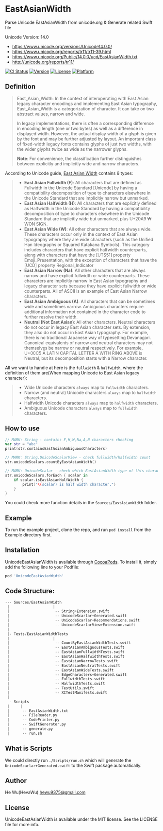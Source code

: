 # EastAsianWidth

Parse Unicode EastAsianWidth from unicode.org & Generate related Swift file

Unicode Version: 14.0
- https://www.unicode.org/versions/Unicode14.0.0/
- https://www.unicode.org/reports/tr11/tr11-39.html
- https://www.unicode.org/Public/14.0.0/ucd/EastAsianWidth.txt
- http://unicode.org/reports/tr11/

[![CI Status](https://img.shields.io/travis/HevaWu/UnicodeEastAsianWidth.svg?style=flat)](https://travis-ci.org/HevaWu/UnicodeEastAsianWidth)
[![Version](https://img.shields.io/cocoapods/v/UnicodeEastAsianWidth.svg?style=flat)](https://cocoapods.org/pods/UnicodeEastAsianWidth)
[![License](https://img.shields.io/cocoapods/l/UnicodeEastAsianWidth.svg?style=flat)](https://cocoapods.org/pods/UnicodeEastAsianWidth)
[![Platform](https://img.shields.io/cocoapods/p/UnicodeEastAsianWidth.svg?style=flat)](https://cocoapods.org/pods/UnicodeEastAsianWidth)

## Definition

> East_Asian_Width: In the context of interoperating with East Asian legacy character encodings and implementing East Asian typography, East_Asian_Width is a categorization of character. It can take on two abstract values, narrow and wide.
>
> In legacy implementations, there is often a corresponding difference in encoding length (one or two bytes) as well as a difference in displayed width. However, the actual display width of a glyph is given by the font and may be further adjusted by layout. An important class of fixed-width legacy fonts contains glyphs of just two widths, with the wider glyphs twice as wide as the narrower glyphs.
>
> **Note**: For convenience, the classification further distinguishes between explicitly and implicitly wide and narrow characters.

According to Unicode guide, [East Asian Width](http://unicode.org/reports/tr11/) contains 6 types:

> - **East Asian Fullwidth (F)**: All characters that are defined as Fullwidth in the Unicode Standard [Unicode] by having a compatibility decomposition of type <wide> to characters elsewhere in the Unicode Standard that are implicitly narrow but unmarked.
> - **East Asian Halfwidth (H)**: All characters that are explicitly defined as Halfwidth in the Unicode Standard by having a compatibility decomposition of type <narrow> to characters elsewhere in the Unicode Standard that are implicitly wide but unmarked, plus U+20A9 ₩ WON SIGN.
> - **East Asian Wide (W)**: All other characters that are always wide. These characters occur only in the context of East Asian typography where they are wide characters (such as the Unified Han Ideographs or Squared Katakana Symbols). This category includes characters that have explicit halfwidth counterparts, along with characters that have the [UTS51] property Emoji_Presentation, with the exception of characters that have the [UCD] property Regional_Indicator
> - **East Asian Narrow (Na)**: All other characters that are always narrow and have explicit fullwidth or wide counterparts. These characters are implicitly narrow in East Asian typography and legacy character sets because they have explicit fullwidth or wide counterparts. All of ASCII is an example of East Asian Narrow characters.
> - **East Asian Ambiguous (A)**: All characters that can be sometimes wide and sometimes narrow. Ambiguous characters require additional information not contained in the character code to further resolve their width.
> - **Neutral (Not East Asian)**: All other characters. Neutral characters do not occur in legacy East Asian character sets. By extension, they also do not occur in East Asian typography. For example, there is no traditional Japanese way of typesetting Devanagari. Canonical equivalents of narrow and neutral characters may not themselves be narrow or neutral respectively. For example, U+00C5 Å LATIN CAPITAL LETTER A WITH RING ABOVE is Neutral, but its decomposition starts with a Narrow character.

All we want to handle at here is the `fullwidth` & `halfwidth`, where the definition of them are(When mapping Unicode to East Asian legacy character):

> - Wide Unicode characters `always` map to `fullwidth` characters.
> - Narrow (and neutral) Unicode characters `always` map to `halfwidth` characters.
> - Halfwidth Unicode characters `always` map to `halfwidth` characters.
> - Ambiguous Unicode characters `always` map to `fullwidth` characters.

## How to use

```swift
// MARK: String - contains F,H,W,Na,A,N characters checking
var str = "abc"
print(str.containsEastAsianAmbiguousCharacters)

// MARK: String.UnicodeScalarView - check fullwidth/halfwidth count
str.unicodeScalars.countByEastAsianWidth()

// MARK: UnicodeScalar - check which EastAsianWidth type of this character
str.unicodeScalars.forEach { scalar in
    if scalar.isEastAsianHalfWidth {
        print("\(scalar) is half width character.")
    }
}
```

You could check more function details in the `Sources/EastAsianWidth` folder.

## Example

To run the example project, clone the repo, and run `pod install` from the Example directory first.

## Installation

UnicodeEastAsianWidth is available through [CocoaPods](https://cocoapods.org). To install
it, simply add the following line to your Podfile:

```ruby
pod 'UnicodeEastAsianWidth'
```

## Code Structure:

```s
--- Sources/EastAsianWidth
 |                    |
 |                     -- String+Extension.swift
 |                     -- UnicodeScarlar+Generated.swift
 |                     -- UnicodeScarlar+Recommendations.swift
 |                     -- UnicodeScarlarView+Extension.swift
 |
 |- Tests/EastAsianWidthTests
 |                    |
 |                     -- CountByEastAsianWidthTests.swift
 |                     -- EastAsianAmbiguousTests.swift
 |                     -- EastAsianFullwidthTests.swift
 |                     -- EastAsianHalfwidthTests.swift
 |                     -- EastAsianNarrowTests.swift
 |                     -- EastAsianNeutralTests.swift
 |                     -- EastAsianWideTests.swift
 |                     -- EdgeCharacters+Generated.swift
 |                     -- FullwidthTests.swift
 |                     -- HalfwidthTests.swift
 |                     -- TestUtils.swift
 |                     -- XCTestManifests.swift
 |
  - Scripts
 |     |
 |      -- EastAsianWidth.txt
 |      -- FileReader.py
 |      -- CodePrinter.py
 |      -- SwiftGenerator.py
 |      -- generate.py
 |      -- run.sh
```

## What is Scripts

We could directly run `./Scripts/run.sh` which will generate the `UnicodeScarlar+Generated.swift` to the Swift package automatically.

## Author

He Wu(HevaWu) hewu9375@gmail.com

## License

UnicodeEastAsianWidth is available under the MIT license. See the LICENSE file for more info.